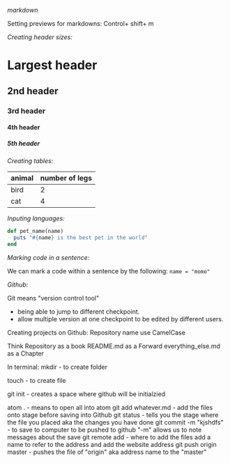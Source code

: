 *markdown*

Setting previews for markdowns:
Control+ shift+ m

*Creating header sizes:*


# Largest header
## 2nd header
### 3rd header
#### 4th header
##### 5th header

*Creating tables:*

|animal|number of legs|
|------|--------------|
|bird  |2             |
|cat   |4             |

*Inputing languages:*

```ruby
def pet_name(name)
  puts "#{name} is the best pet in the world"
end
```

*Marking code in a sentence:*

We can mark a code within a sentence by the following: `name = "momo"`



*Github:*

Git means "version control tool"
- being able to jump to different checkpoint.
- allow multiple version at one checkpoint to be edited by different users.

Creating projects on Github:
Repository name use CamelCase

Think Repository as a book
README.md as a Forward
everything_else.md as a Chapter

In terminal:
mkdir - to create folder

touch - to create file

git init - creates a space where github will be initialzied

atom . - means to open all into atom
git add whatever.md - add the files onto stage before saving into Github
git status - tells you the stage where the file you placed aka the changes you have done
git commit -m "kjshdfs" - to save to computer to be pushed to github "-m" allows us to note messages about the save
git remote add - where to add the files add a name to refer to the address and add the website address
git push origin master - pushes the file of "origin" aka address name to the "master"
